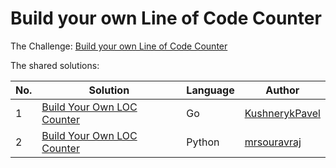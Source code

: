 # Build your own Line of Code Counter

The Challenge: [Build your own Line of Code Counter](https://codingchallenges.fyi/challenges/challenge-loc-counter)

The shared solutions:

| No. | Solution | Language | Author |
|-----|----------|----------|--------|
| 1 | [Build Your Own LOC Counter](https://github.com/KushnerykPavel/go-loc) | Go | [KushnerykPavel](https://github.com/KushnerykPavel) |
| 2 | [Build Your Own LOC Counter](https://github.com/mrsouravraj/CodingChallenges/tree/master/CC-92-LOC_Counter) | Python | [mrsouravraj](https://github.com/mrsouravraj) |

